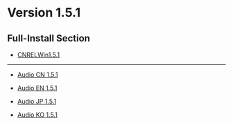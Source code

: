 # Version 1.5.1

## Full-Install Section

- [CNRELWin1.5.1](https://autopatchcn.yuanshen.com/client_app/pc_mihoyo/20210430_ecaaf3c411f5f79fa/YuanShen_1.5.1.zip)

----

- [Audio CN 1.5.1](https://autopatchcn.yuanshen.com/client_app/pc_mihoyo/20210430_ecaaf3c411f5f79fa/Audio_Chinese_1.5.1.zip)

- [Audio EN 1.5.1](https://autopatchcn.yuanshen.com/client_app/pc_mihoyo/20210430_ecaaf3c411f5f79fa/Audio_English(US)_1.5.1.zip)

- [Audio JP 1.5.1](https://autopatchcn.yuanshen.com/client_app/pc_mihoyo/20210430_ecaaf3c411f5f79fa/Audio_Japanese_1.5.1.zip)

- [Audio KO 1.5.1](https://autopatchcn.yuanshen.com/client_app/pc_mihoyo/20210430_ecaaf3c411f5f79fa/Audio_Korean_1.5.1.zip)
